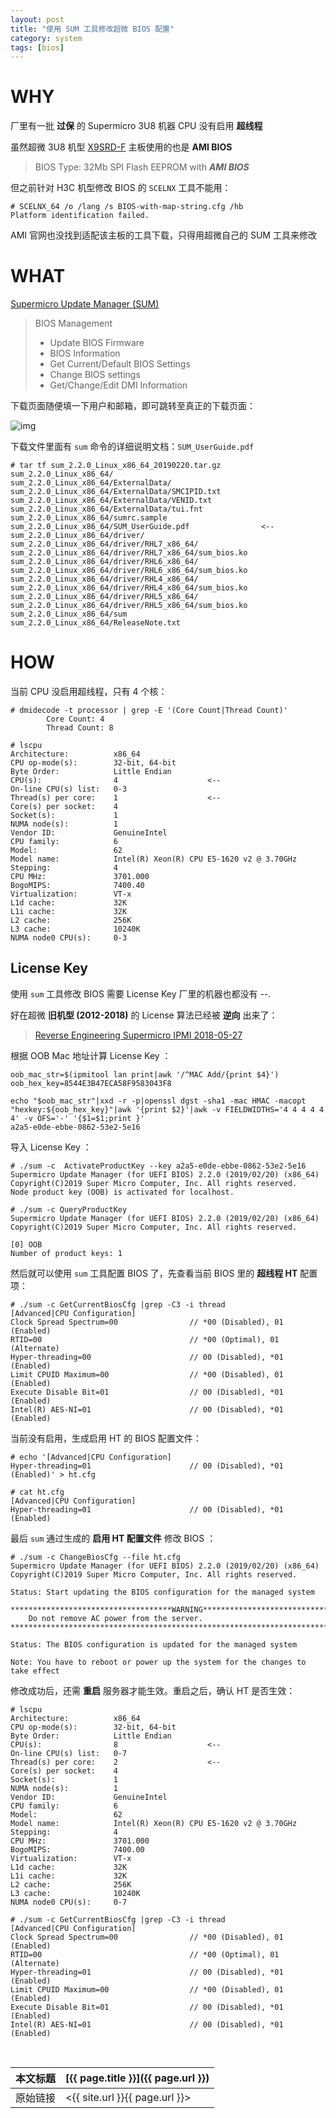 ```yaml
---
layout: post
title: "使用 SUM 工具修改超微 BIOS 配置"
category: system
tags: [bios]
---
```


# WHY

厂里有一批 **过保** 的 Supermicro 3U8 机器 CPU 没有启用 **超线程**

虽然超微 3U8 机型 [X9SRD-F](https://www.supermicro.com/products/motherboard/Xeon/C600/X9SRD-F.cfm) 主板使用的也是 **AMI BIOS**

> BIOS Type: 32Mb SPI Flash EEPROM with ***AMI BIOS***

但之前针对 H3C 机型修改 BIOS 的 `SCELNX` 工具不能用：

    # SCELNX_64 /o /lang /s BIOS-with-map-string.cfg /hb
    Platform identification failed.

AMI 官网也没找到适配该主板的工具下载，只得用超微自己的 SUM 工具来修改

# WHAT

[Supermicro Update Manager (SUM)](https://www.supermicro.com/solutions/SMS_SUM.cfm)

> BIOS Management
> - Update BIOS Firmware
> - BIOS Information
> - Get Current/Default BIOS Settings
> - Change BIOS settings
> - Get/Change/Edit DMI Information

下载页面随便填一下用户和邮箱，即可跳转至真正的下载页面：

![img](https://i.imgur.com/mIjp5kF.png)

下载文件里面有 `sum` 命令的详细说明文档：`SUM_UserGuide.pdf`

    # tar tf sum_2.2.0_Linux_x86_64_20190220.tar.gz
    sum_2.2.0_Linux_x86_64/
    sum_2.2.0_Linux_x86_64/ExternalData/
    sum_2.2.0_Linux_x86_64/ExternalData/SMCIPID.txt
    sum_2.2.0_Linux_x86_64/ExternalData/VENID.txt
    sum_2.2.0_Linux_x86_64/ExternalData/tui.fnt
    sum_2.2.0_Linux_x86_64/sumrc.sample
    sum_2.2.0_Linux_x86_64/SUM_UserGuide.pdf                <--
    sum_2.2.0_Linux_x86_64/driver/
    sum_2.2.0_Linux_x86_64/driver/RHL7_x86_64/
    sum_2.2.0_Linux_x86_64/driver/RHL7_x86_64/sum_bios.ko
    sum_2.2.0_Linux_x86_64/driver/RHL6_x86_64/
    sum_2.2.0_Linux_x86_64/driver/RHL6_x86_64/sum_bios.ko
    sum_2.2.0_Linux_x86_64/driver/RHL4_x86_64/
    sum_2.2.0_Linux_x86_64/driver/RHL4_x86_64/sum_bios.ko
    sum_2.2.0_Linux_x86_64/driver/RHL5_x86_64/
    sum_2.2.0_Linux_x86_64/driver/RHL5_x86_64/sum_bios.ko
    sum_2.2.0_Linux_x86_64/sum
    sum_2.2.0_Linux_x86_64/ReleaseNote.txt

# HOW

当前 CPU 没启用超线程，只有 4 个核：

    # dmidecode -t processor | grep -E '(Core Count|Thread Count)'
            Core Count: 4
            Thread Count: 8

    # lscpu
    Architecture:          x86_64
    CPU op-mode(s):        32-bit, 64-bit
    Byte Order:            Little Endian
    CPU(s):                4                    <--
    On-line CPU(s) list:   0-3
    Thread(s) per core:    1                    <--
    Core(s) per socket:    4
    Socket(s):             1
    NUMA node(s):          1
    Vendor ID:             GenuineIntel
    CPU family:            6
    Model:                 62
    Model name:            Intel(R) Xeon(R) CPU E5-1620 v2 @ 3.70GHz
    Stepping:              4
    CPU MHz:               3701.000
    BogoMIPS:              7400.40
    Virtualization:        VT-x
    L1d cache:             32K
    L1i cache:             32K
    L2 cache:              256K
    L3 cache:              10240K
    NUMA node0 CPU(s):     0-3

## License Key

使用 `sum` 工具修改 BIOS 需要 License Key 厂里的机器也都没有 --.

好在超微 **旧机型 (2012-2018)** 的 License 算法已经被 **逆向** 出来了：

> [Reverse Engineering Supermicro IPMI 2018-05-27](https://peterkleissner.com/2018/05/27/reverse-engineering-supermicro-ipmi/)

根据 OOB Mac 地址计算 License Key ：

    oob_mac_str=$(ipmitool lan print|awk '/^MAC Add/{print $4}')
    oob_hex_key=8544E3B47ECA58F9583043F8

    echo "$oob_mac_str"|xxd -r -p|openssl dgst -sha1 -mac HMAC -macopt "hexkey:${oob_hex_key}"|awk '{print $2}'|awk -v FIELDWIDTHS='4 4 4 4 4 4' -v OFS='-' '{$1=$1;print }'
    a2a5-e0de-ebbe-0862-53e2-5e16

导入 License Key ：

    # ./sum -c  ActivateProductKey --key a2a5-e0de-ebbe-0862-53e2-5e16
    Supermicro Update Manager (for UEFI BIOS) 2.2.0 (2019/02/20) (x86_64)
    Copyright(C)2019 Super Micro Computer, Inc. All rights reserved.
    Node product key (OOB) is activated for localhost.

    # ./sum -c QueryProductKey
    Supermicro Update Manager (for UEFI BIOS) 2.2.0 (2019/02/20) (x86_64)
    Copyright(C)2019 Super Micro Computer, Inc. All rights reserved.

    [0] OOB
    Number of product keys: 1

然后就可以使用 `sum` 工具配置 BIOS 了，先查看当前 BIOS 里的 **超线程 HT** 配置项：

    # ./sum -c GetCurrentBiosCfg |grep -C3 -i thread
    [Advanced|CPU Configuration]
    Clock Spread Spectrum=00                // *00 (Disabled), 01 (Enabled)
    RTID=00                                 // *00 (Optimal), 01 (Alternate)
    Hyper-threading=00                      // 00 (Disabled), *01 (Enabled)
    Limit CPUID Maximum=00                  // *00 (Disabled), 01 (Enabled)
    Execute Disable Bit=01                  // 00 (Disabled), *01 (Enabled)
    Intel(R) AES-NI=01                      // 00 (Disabled), *01 (Enabled)

当前没有启用，生成启用 HT 的 BIOS 配置文件：

    # echo '[Advanced|CPU Configuration]
    Hyper-threading=01                      // 00 (Disabled), *01 (Enabled)' > ht.cfg

    # cat ht.cfg
    [Advanced|CPU Configuration]
    Hyper-threading=01                      // 00 (Disabled), *01 (Enabled)

最后 `sum` 通过生成的 **启用 HT 配置文件** 修改 BIOS ：

    # ./sum -c ChangeBiosCfg --file ht.cfg
    Supermicro Update Manager (for UEFI BIOS) 2.2.0 (2019/02/20) (x86_64)
    Copyright(C)2019 Super Micro Computer, Inc. All rights reserved.

    Status: Start updating the BIOS configuration for the managed system

    ************************************WARNING*************************************
        Do not remove AC power from the server.
    ********************************************************************************

    Status: The BIOS configuration is updated for the managed system

    Note: You have to reboot or power up the system for the changes to take effect

修改成功后，还需 **重启** 服务器才能生效。重启之后，确认 HT 是否生效：

    # lscpu
    Architecture:          x86_64
    CPU op-mode(s):        32-bit, 64-bit
    Byte Order:            Little Endian
    CPU(s):                8                    <--
    On-line CPU(s) list:   0-7
    Thread(s) per core:    2                    <--
    Core(s) per socket:    4
    Socket(s):             1
    NUMA node(s):          1
    Vendor ID:             GenuineIntel
    CPU family:            6
    Model:                 62
    Model name:            Intel(R) Xeon(R) CPU E5-1620 v2 @ 3.70GHz
    Stepping:              4
    CPU MHz:               3701.000
    BogoMIPS:              7400.00
    Virtualization:        VT-x
    L1d cache:             32K
    L1i cache:             32K
    L2 cache:              256K
    L3 cache:              10240K
    NUMA node0 CPU(s):     0-7

    # ./sum -c GetCurrentBiosCfg |grep -C3 -i thread
    [Advanced|CPU Configuration]
    Clock Spread Spectrum=00                // *00 (Disabled), 01 (Enabled)
    RTID=00                                 // *00 (Optimal), 01 (Alternate)
    Hyper-threading=01                      // 00 (Disabled), *01 (Enabled)
    Limit CPUID Maximum=00                  // *00 (Disabled), 01 (Enabled)
    Execute Disable Bit=01                  // 00 (Disabled), *01 (Enabled)
    Intel(R) AES-NI=01                      // 00 (Disabled), *01 (Enabled)

<br/>

本文标题 | [{{ page.title }}]({{ page.url }})
-------- |:--------
原始链接 | <{{ site.url }}{{ page.url }}>
